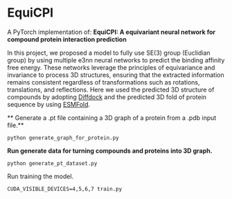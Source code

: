 # EquiCPI

A PyTorch implementation of:
**EquiCPI: A equivariant neural network for compound protein interaction prediction**

In this project, we proposed a model to fully use SE(3) group (Euclidian group) by using multiple e3nn neural networks to predict the binding affinity free energy. These networks leverage the principles of equivariance and invariance to process 3D structures, ensuring that the extracted information remains consistent regardless of transformations such as rotations, translations, and reflections.
Here we used the predicted 3D structure of compounds by adopting [Diffdock](https://github.com/gcorso/DiffDock) and the predicted 3D fold of protein sequence by using [ESMFold](https://github.com/facebookresearch/esm).



**
Generate a .pt file containing a 3D graph of a protein from a .pdb input file.**<br />
~~~
python generate_graph_for_protein.py  
~~~
**Run generate data for turning compounds and proteins into 3D graph.** <br /> 
~~~
python generate_pt_dataset.py 
~~~
Run training the model. <br /> 
~~~
CUDA_VISIBLE_DEVICES=4,5,6,7 train.py 
~~~
